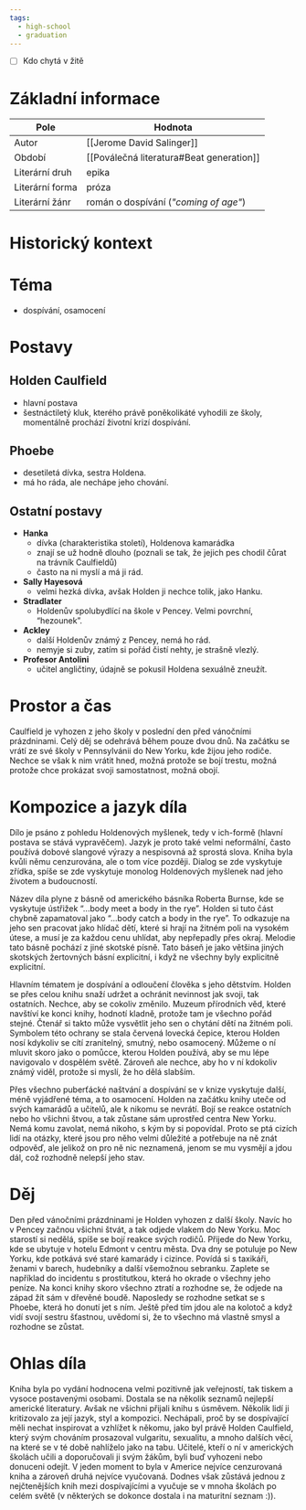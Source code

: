 ```yaml
---
tags:
  - high-school
  - graduation
---
```

- [ ] Kdo chytá v žitě
# Základní informace
| Pole            | Hodnota                                  |
| --------------- | ---------------------------------------- |
| Autor           | [[Jerome David Salinger]]                |
| Období          | [[Poválečná literatura#Beat generation]] |
| Literární druh  | epika                                    |
| Literární forma | próza                                    |
| Literární žánr  | román o dospívání (*"coming of age"*)    |
# Historický kontext
# Téma
- dospívání, osamocení
# Postavy
## Holden Caulfield
- hlavní postava
- šestnáctiletý kluk, kterého právě poněkolikáté vyhodili ze školy, momentálně prochází životní krizí dospívání.
## Phoebe
- desetiletá dívka, sestra Holdena.
- má ho ráda, ale nechápe jeho chování.
## Ostatní postavy
- **Hanka**
	- dívka (charakteristika století), Holdenova kamarádka
	- znají se už hodně dlouho (poznali se tak, že jejich pes chodil čůrat na trávník Caulfieldů)
	- často na ni myslí a má ji rád.
- **Sally Hayesová**
	- velmi hezká dívka, avšak Holden ji nechce tolik, jako Hanku.
- **Stradlater**
	- Holdenův spolubydlící na škole v Pencey. Velmi povrchní, “hezounek”.
- **Ackley**
	- další Holdenův známý z Pencey, nemá ho rád. 
	- nemyje si zuby, zatím si pořád čistí nehty, je strašně vlezlý.
- **Profesor Antolini**
	- učitel angličtiny, údajně se pokusil Holdena sexuálně zneužít.
# Prostor a čas
Caulfield je vyhozen z jeho školy v poslední den před vánočními prázdninami. Celý děj se odehrává během pouze dvou dnů. Na začátku se vrátí ze své školy v Pennsylvánii do New Yorku, kde žijou jeho rodiče. Nechce se však k nim vrátit hned, možná protože se bojí trestu, možná protože chce prokázat svoji samostatnost, možná obojí.
# Kompozice a jazyk díla
Dílo je psáno z pohledu Holdenových myšlenek, tedy v ich-formě (hlavní postava se stává vypravěčem). Jazyk je proto také velmi neformální, často používá dobové slangové výrazy a nespisovná až sprostá slova. Kniha byla kvůli němu cenzurována, ale o tom více později. Dialog se zde vyskytuje zřídka, spíše se zde vyskytuje monolog Holdenových myšlenek nad jeho životem a budoucností.

Název díla plyne z básně od amerického básníka Roberta Burnse, kde se vyskytuje ústřižek “...body meet a body in the rye”. Holden si tuto část chybně zapamatoval jako “...body catch a body in the rye”. To odkazuje na jeho sen pracovat jako hlídač dětí, které si hrají na žitném poli na vysokém útese, a musí je za každou cenu uhlídat, aby nepřepadly přes okraj. Melodie tato básně pochází z jiné skotské písně. Tato báseň je jako většina jiných skotských žertovných básní explicitní, i když ne všechny byly explicitně explicitní.

Hlavním tématem je dospívání a odloučení člověka s jeho dětstvím. Holden se přes celou knihu snaží udržet a ochránit nevinnost jak svoji, tak ostatních. Nechce, aby se cokoliv změnilo. Muzeum přírodních věd, které navštíví ke konci knihy, hodnotí kladně, protože tam je všechno pořád stejné. Čtenář si takto může vysvětlit jeho sen o chytání dětí na žitném poli. Symbolem této ochrany se stala červená lovecká čepice, kterou Holden nosí kdykoliv se cítí zranitelný, smutný, nebo osamocený. Můžeme o ní mluvit skoro jako o pomůcce, kterou Holden používá, aby se mu lépe navigovalo v dospělém světě. Zároveň ale nechce, aby ho v ní kdokoliv známý viděl, protože si myslí, že ho dělá slabším.

Přes všechno puberťácké naštvání a dospívání se v knize vyskytuje další, méně vyjádřené téma, a to osamocení. Holden na začátku knihy uteče od svých kamarádů a učitelů, ale k nikomu se nevrátí. Bojí se reakce ostatních nebo ho všichni štvou, a tak zůstane sám uprostřed centra New Yorku. Nemá komu zavolat, nemá nikoho, s kým by si popovídal. Proto se ptá cizích lidí na otázky, které jsou pro něho velmi důležité a potřebuje na ně znát odpověď, ale jelikož on pro ně nic neznamená, jenom se mu vysmějí a jdou dál, což rozhodně nelepší jeho stav.
# Děj
Den před vánočními prázdninami je Holden vyhozen z další školy. Navíc ho v Pencey začnou všichni štvát, a tak odjede vlakem do New Yorku. Moc starostí si nedělá, spíše se bojí reakce svých rodičů. Přijede do New Yorku, kde se ubytuje v hotelu Edmont v centru města. Dva dny se potuluje po New Yorku, kde potkává své staré kamarády i cizince. Povídá si s taxikáři, ženami v barech, hudebníky a další všemožnou sebranku. Zaplete se například do incidentu s prostitutkou, která ho okrade o všechny jeho peníze. Na konci knihy skoro všechno ztratí a rozhodne se, že odjede na západ žít sám v dřevěné boudě. Naposledy se rozhodne setkat se s Phoebe, která ho donutí jet s ním. Ještě před tím jdou ale na kolotoč a když vidí svojí sestru šťastnou, uvědomí si, že to všechno má vlastně smysl a rozhodne se zůstat.
# Ohlas díla
Kniha byla po vydání hodnocena velmi pozitivně jak veřejností, tak tiskem a vysoce postavenými osobami. Dostala se na několik seznamů nejlepší americké literatury. Avšak ne všichni přijali knihu s úsměvem. Několik lidí ji kritizovalo za její jazyk, styl a kompozici. Nechápali, proč by se dospívající měli nechat inspirovat a vzhlížet k někomu, jako byl právě Holden Caulfield, který svým chováním prosazoval vulgaritu, sexualitu, a mnoho dalších věcí, na které se v té době nahlíželo jako na tabu. Učitelé, kteří o ní v amerických školách učili a doporučovali ji svým žákům, byli buď vyhozeni nebo donuceni odejít. V jeden moment to byla v Americe nejvíce cenzurovaná kniha a zároveň druhá nejvíce vyučovaná. Dodnes však zůstává jednou z nejčtenějších knih mezi dospívajícími a vyučuje se v mnoha školách po celém světě (v některých se dokonce dostala i na maturitní seznam :)).
